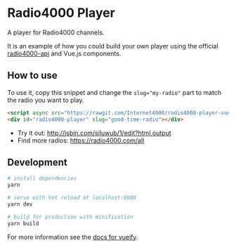 # Radio4000 Player

A player for Radio4000 channels.

It is an example of how you could build your own player using the official [radio4000-api](https://github.com/internet4000/radio4000-api) and Vue.js components.

## How to use

To use it, copy this snippet and change the `slug="my-radio"` part to match the radio you want to play.

```html
<script async src="https://rawgit.com/Internet4000/radio4000-player-vue/master/dist/radio4000-player.min.js"></script>
<div id="radio4000-player" slug="good-time-radio"></div>
```

- Try it out: http://jsbin.com/siluwub/1/edit?html,output
- Find more radios: https://radio4000.com/all

## Development

``` bash
# install dependencies
yarn

# serve with hot reload at localhost:8080
yarn dev

# build for production with minification
yarn build
```

For more information see the [docs for vueify](https://github.com/vuejs/vueify).
